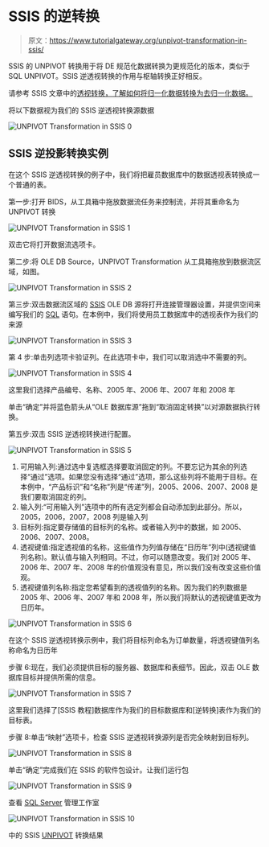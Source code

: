 # SSIS 的逆转换

> 原文：<https://www.tutorialgateway.org/unpivot-transformation-in-ssis/>

SSIS 的 UNPIVOT 转换用于将 DE 规范化数据转换为更规范化的版本，类似于 SQL UNPIVOT。SSIS 逆透视转换的作用与枢轴转换正好相反。

请参考 SSIS 文章中的[透视转换，了解如何将归一化数据转换为去归一化数据。](https://www.tutorialgateway.org/pivot-transformation-in-ssis/)

将以下数据视为我们的 SSIS 逆透视转换源数据

![UNPIVOT Transformation in SSIS 0](img/55aee956bb71df8728e396fbf88fb67f.png)

## SSIS 逆投影转换实例

在这个 SSIS 逆透视转换的例子中，我们将把雇员数据库中的数据透视表转换成一个普通的表。

第一步:打开 BIDS，从工具箱中拖放数据流任务来控制流，并将其重命名为 UNPIVOT 转换

![UNPIVOT Transformation in SSIS 1](img/626123228d58f4c377da97a7cba94dbb.png)

双击它将打开数据流选项卡。

第二步:将 OLE DB Source，UNPIVOT Transformation 从工具箱拖放到数据流区域，如图。

![UNPIVOT Transformation in SSIS 2](img/c7c4b4527ab74c7a3d1f81d33ed6220f.png)

第三步:双击数据流区域的 [SSIS](https://www.tutorialgateway.org/ssis/) OLE DB 源将打开连接管理器设置，并提供空间来编写我们的 [SQL](https://www.tutorialgateway.org/sql/) 语句。在本例中，我们将使用员工数据库中的透视表作为我们的来源

![UNPIVOT Transformation in SSIS 3](img/f7fffbd7c34d3b495c59738c6d0fc4ba.png)

第 4 步:单击列选项卡验证列。在此选项卡中，我们可以取消选中不需要的列。

![UNPIVOT Transformation in SSIS 4](img/4c49b91a5de744dca59234a5593f9ce8.png)

这里我们选择产品编号、名称、2005 年、2006 年、2007 年和 2008 年

单击“确定”并将蓝色箭头从“OLE 数据库源”拖到“取消固定转换”以对源数据执行转换。

第五步:双击 SSIS 逆透视转换进行配置。

![UNPIVOT Transformation in SSIS 5](img/7b2a96a78ec5e7826a66bee6115cca83.png)

1.  可用输入列:通过选中复选框选择要取消固定的列。不要忘记为其余的列选择“通过”选项。如果您没有选择“通过”选项，那么这些列将不能用于目标。在本例中，“产品标识”和“名称”列是“传递”列，2005、2006、2007、2008 是我们要取消固定的列。
2.  输入列:“可用输入列”选项中的所有选定列都会自动添加到此部分。所以，2005，2006，2007，2008 列是输入列
3.  目标列:指定要存储值的目标列的名称。或者输入列中的数据，如 2005、2006、2007、2008。
4.  透视键值:指定透视值的名称，这些值作为列值存储在“日历年”列中(透视键值列名称)。默认值与输入列相同。不过，你可以随意改变。我们对 2005 年、2006 年、2007 年、2008 年的价值观没有意见，所以我们没有改变这些价值观。
5.  透视键值列名称:指定您希望看到的透视值列的名称。因为我们的列数据是 2005 年、2006 年、2007 年和 2008 年，所以我们将默认的透视键值更改为日历年。

![UNPIVOT Transformation in SSIS 6](img/adebf9c59bece712e1e4e0cf3f86092b.png)

在这个 SSIS 逆透视转换示例中，我们将目标列命名为订单数量，将透视键值列名称命名为日历年

步骤 6:现在，我们必须提供目标的服务器、数据库和表细节。因此，双击 OLE 数据库目标并提供所需的信息。

![UNPIVOT Transformation in SSIS 7](img/241e865f81ce55a4f025812842ef1028.png)

这里我们选择了[SSIS 教程]数据库作为我们的目标数据库和[逆转换]表作为我们的目标表。

步骤 8:单击“映射”选项卡，检查 SSIS 逆透视转换源列是否完全映射到目标列。

![UNPIVOT Transformation in SSIS 8](img/f02a274b3c715e42605ce12addc99ad1.png)

单击“确定”完成我们在 SSIS 的软件包设计。让我们运行包

![UNPIVOT Transformation in SSIS 9](img/a1b5fa9617fe96b132f23303b24a6b6a.png)

查看 [SQL Server](https://www.tutorialgateway.org/sql/) 管理工作室

![UNPIVOT Transformation in SSIS 10](img/3981354927fd7aab5bd0bbd9aa9aff77.png)

中的 SSIS [UNPIVOT](https://www.tutorialgateway.org/unpivot-in-sql/) 转换结果